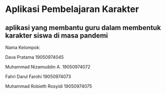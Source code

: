 <h1>Aplikasi Pembelajaran Karakter </h1>
<h2> aplikasi yang membantu guru dalam membentuk karakter siswa di masa pandemi </h2>

Nama Kelompok:
<p>Dava Pratama		            19050974045</p>
<p>Muhammad Nizamuddin A. 	    19050974072</p>
<p>Fahri Darul Farohi		      19050974073</p>
<p>Muhammad Robieth Rosyidi	  19050974075</p>

